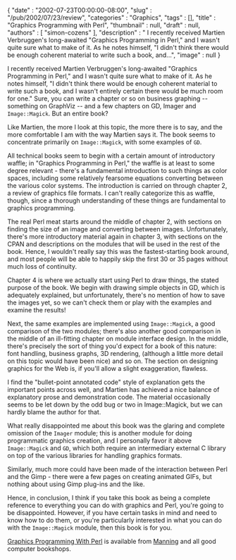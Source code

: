 {
   "date" : "2002-07-23T00:00:00-08:00",
   "slug" : "/pub/2002/07/23/review",
   "categories" : "Graphics",
   "tags" : [],
   "title" : "Graphics Programming with Perl",
   "thumbnail" : null,
   "draft" : null,
   "authors" : [
      "simon-cozens"
   ],
   "description" : " I recently received Martien Verbruggen's long-awaited \"Graphics Programming in Perl,\" and I wasn't quite sure what to make of it. As he notes himself, \"I didn't think there would be enough coherent material to write such a book, and...",
   "image" : null
}





I recently received Martien Verbruggen's long-awaited "Graphics
Programming in Perl," and I wasn't quite sure what to make of it. As he
notes himself, "I didn't think there would be enough coherent material
to write such a book, and I wasn't entirely certain there would be much
room for one." Sure, you can write a chapter or so on business graphing
-- something on GraphViz -- and a few chapters on GD, Imager and
`Image::Magick`. But an entire book?

Like Martien, the more I look at this topic, the more there is to say,
and the more comfortable I am with the way Martien says it. The book
seems to concentrate primarily on `Image::Magick`, with some examples of
`GD`.

All technical books seem to begin with a certain amount of introductory
waffle; in "Graphics Programming in Perl," the waffle is at least to
some degree relevant - there's a fundamental introduction to such things
as color spaces, including some relatively fearsome equations converting
between the various color systems. The introduction is carried on
through chapter 2, a review of graphics file formats. I can't really
categorize this as waffle, though, since a thorough understanding of
these things are fundamental to graphics programming.

The real Perl meat starts around the middle of chapter 2, with sections
on finding the size of an image and converting between images.
Unfortunately, there's more introductory material again in chapter 3,
with sections on the CPAN and descriptions on the modules that will be
used in the rest of the book. Hence, I wouldn't really say this was the
fastest-starting book around, and most people will be able to happily
skip the first 30 or 35 pages without much loss of continuity.

Chapter 4 is where we actually start using Perl to draw things, the
stated purpose of the book. We begin with drawing simple objects in GD,
which is adequately explained, but unfortunately, there's no mention of
how to save the images yet, so we can't check them or play with the
examples and examine the results!

Next, the same examples are implemented using `Image::Magick`, a good
comparison of the two modules; there's also another good comparison in
the middle of an ill-fitting chapter on module interface design. In the
middle, there's precisely the sort of thing you'd expect for a book of
this nature: font handling, business graphs, 3D rendering, (although a
little more detail on this topic would have been nice) and so on. The
section on designing graphics for the Web is, if you'll allow a slight
exaggeration, flawless.

I find the "bullet-point annotated code" style of explanation gets the
important points across well, and Martien has achieved a nice balance of
explanatory prose and demonstration code. The material occasionally
seems to be let down by the odd bug or two in Image::Magick, but we can
hardly blame the author for that.

What really disappointed me about this book was the glaring and complete
omission of the `Imager` module; this is another module for doing
programmatic graphics creation, and I personally favor it above
`Image::Magick` and `GD`, which both require an intermediary external C
library on top of the various libraries for handling graphics formats.

Similarly, much more could have been made of the interaction between
Perl and the Gimp - there were a few pages on creating animated GIFs,
but nothing about using Gimp plug-ins and the like.

Hence, in conclusion, I think if you take this book as being a complete
reference to everything you can do with graphics and Perl, you're going
to be disappointed. However, if you have certain tasks in mind and need
to know how to do them, or you're particularly interested in what you
can do with the `Image::Magick` module, then this book is for you.

[Graphics Programming With
Perl](http://www.manning.com/verbruggen/index.html) is available from
[Manning](http://www.manning.com) and all good computer bookshops.


